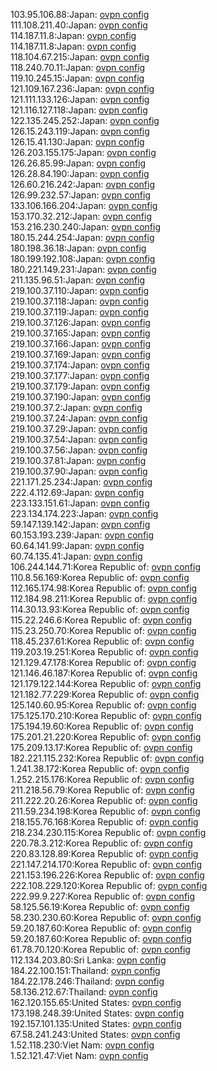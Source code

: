 103.95.106.88:Japan: [ovpn config](vpn/103_95_106_88.ovpn)  
111.108.211.40:Japan: [ovpn config](vpn/111_108_211_40.ovpn)  
114.187.11.8:Japan: [ovpn config](vpn/114_187_11_8.ovpn)  
114.187.11.8:Japan: [ovpn config](vpn/114_187_11_8.ovpn)  
118.104.67.215:Japan: [ovpn config](vpn/118_104_67_215.ovpn)  
118.240.70.11:Japan: [ovpn config](vpn/118_240_70_11.ovpn)  
119.10.245.15:Japan: [ovpn config](vpn/119_10_245_15.ovpn)  
121.109.167.236:Japan: [ovpn config](vpn/121_109_167_236.ovpn)  
121.111.133.126:Japan: [ovpn config](vpn/121_111_133_126.ovpn)  
121.116.127.118:Japan: [ovpn config](vpn/121_116_127_118.ovpn)  
122.135.245.252:Japan: [ovpn config](vpn/122_135_245_252.ovpn)  
126.15.243.119:Japan: [ovpn config](vpn/126_15_243_119.ovpn)  
126.15.41.130:Japan: [ovpn config](vpn/126_15_41_130.ovpn)  
126.203.155.175:Japan: [ovpn config](vpn/126_203_155_175.ovpn)  
126.26.85.99:Japan: [ovpn config](vpn/126_26_85_99.ovpn)  
126.28.84.190:Japan: [ovpn config](vpn/126_28_84_190.ovpn)  
126.60.216.242:Japan: [ovpn config](vpn/126_60_216_242.ovpn)  
126.99.232.57:Japan: [ovpn config](vpn/126_99_232_57.ovpn)  
133.106.166.204:Japan: [ovpn config](vpn/133_106_166_204.ovpn)  
153.170.32.212:Japan: [ovpn config](vpn/153_170_32_212.ovpn)  
153.216.230.240:Japan: [ovpn config](vpn/153_216_230_240.ovpn)  
180.15.244.254:Japan: [ovpn config](vpn/180_15_244_254.ovpn)  
180.198.36.18:Japan: [ovpn config](vpn/180_198_36_18.ovpn)  
180.199.192.108:Japan: [ovpn config](vpn/180_199_192_108.ovpn)  
180.221.149.231:Japan: [ovpn config](vpn/180_221_149_231.ovpn)  
211.135.96.51:Japan: [ovpn config](vpn/211_135_96_51.ovpn)  
219.100.37.110:Japan: [ovpn config](vpn/219_100_37_110.ovpn)  
219.100.37.118:Japan: [ovpn config](vpn/219_100_37_118.ovpn)  
219.100.37.119:Japan: [ovpn config](vpn/219_100_37_119.ovpn)  
219.100.37.126:Japan: [ovpn config](vpn/219_100_37_126.ovpn)  
219.100.37.165:Japan: [ovpn config](vpn/219_100_37_165.ovpn)  
219.100.37.166:Japan: [ovpn config](vpn/219_100_37_166.ovpn)  
219.100.37.169:Japan: [ovpn config](vpn/219_100_37_169.ovpn)  
219.100.37.174:Japan: [ovpn config](vpn/219_100_37_174.ovpn)  
219.100.37.177:Japan: [ovpn config](vpn/219_100_37_177.ovpn)  
219.100.37.179:Japan: [ovpn config](vpn/219_100_37_179.ovpn)  
219.100.37.190:Japan: [ovpn config](vpn/219_100_37_190.ovpn)  
219.100.37.2:Japan: [ovpn config](vpn/219_100_37_2.ovpn)  
219.100.37.24:Japan: [ovpn config](vpn/219_100_37_24.ovpn)  
219.100.37.29:Japan: [ovpn config](vpn/219_100_37_29.ovpn)  
219.100.37.54:Japan: [ovpn config](vpn/219_100_37_54.ovpn)  
219.100.37.56:Japan: [ovpn config](vpn/219_100_37_56.ovpn)  
219.100.37.81:Japan: [ovpn config](vpn/219_100_37_81.ovpn)  
219.100.37.90:Japan: [ovpn config](vpn/219_100_37_90.ovpn)  
221.171.25.234:Japan: [ovpn config](vpn/221_171_25_234.ovpn)  
222.4.112.69:Japan: [ovpn config](vpn/222_4_112_69.ovpn)  
223.133.151.61:Japan: [ovpn config](vpn/223_133_151_61.ovpn)  
223.134.174.223:Japan: [ovpn config](vpn/223_134_174_223.ovpn)  
59.147.139.142:Japan: [ovpn config](vpn/59_147_139_142.ovpn)  
60.153.193.239:Japan: [ovpn config](vpn/60_153_193_239.ovpn)  
60.64.141.99:Japan: [ovpn config](vpn/60_64_141_99.ovpn)  
60.74.135.41:Japan: [ovpn config](vpn/60_74_135_41.ovpn)  
106.244.144.71:Korea Republic of: [ovpn config](vpn/106_244_144_71.ovpn)  
110.8.56.169:Korea Republic of: [ovpn config](vpn/110_8_56_169.ovpn)  
112.165.174.98:Korea Republic of: [ovpn config](vpn/112_165_174_98.ovpn)  
112.184.98.211:Korea Republic of: [ovpn config](vpn/112_184_98_211.ovpn)  
114.30.13.93:Korea Republic of: [ovpn config](vpn/114_30_13_93.ovpn)  
115.22.246.6:Korea Republic of: [ovpn config](vpn/115_22_246_6.ovpn)  
115.23.250.70:Korea Republic of: [ovpn config](vpn/115_23_250_70.ovpn)  
118.45.237.61:Korea Republic of: [ovpn config](vpn/118_45_237_61.ovpn)  
119.203.19.251:Korea Republic of: [ovpn config](vpn/119_203_19_251.ovpn)  
121.129.47.178:Korea Republic of: [ovpn config](vpn/121_129_47_178.ovpn)  
121.146.46.187:Korea Republic of: [ovpn config](vpn/121_146_46_187.ovpn)  
121.179.122.144:Korea Republic of: [ovpn config](vpn/121_179_122_144.ovpn)  
121.182.77.229:Korea Republic of: [ovpn config](vpn/121_182_77_229.ovpn)  
125.140.60.95:Korea Republic of: [ovpn config](vpn/125_140_60_95.ovpn)  
175.125.170.210:Korea Republic of: [ovpn config](vpn/175_125_170_210.ovpn)  
175.194.19.60:Korea Republic of: [ovpn config](vpn/175_194_19_60.ovpn)  
175.201.21.220:Korea Republic of: [ovpn config](vpn/175_201_21_220.ovpn)  
175.209.13.17:Korea Republic of: [ovpn config](vpn/175_209_13_17.ovpn)  
182.221.115.232:Korea Republic of: [ovpn config](vpn/182_221_115_232.ovpn)  
1.241.38.172:Korea Republic of: [ovpn config](vpn/1_241_38_172.ovpn)  
1.252.215.176:Korea Republic of: [ovpn config](vpn/1_252_215_176.ovpn)  
211.218.56.79:Korea Republic of: [ovpn config](vpn/211_218_56_79.ovpn)  
211.222.20.26:Korea Republic of: [ovpn config](vpn/211_222_20_26.ovpn)  
211.59.234.198:Korea Republic of: [ovpn config](vpn/211_59_234_198.ovpn)  
218.155.76.168:Korea Republic of: [ovpn config](vpn/218_155_76_168.ovpn)  
218.234.230.115:Korea Republic of: [ovpn config](vpn/218_234_230_115.ovpn)  
220.78.3.212:Korea Republic of: [ovpn config](vpn/220_78_3_212.ovpn)  
220.83.128.89:Korea Republic of: [ovpn config](vpn/220_83_128_89.ovpn)  
221.147.214.170:Korea Republic of: [ovpn config](vpn/221_147_214_170.ovpn)  
221.153.196.226:Korea Republic of: [ovpn config](vpn/221_153_196_226.ovpn)  
222.108.229.120:Korea Republic of: [ovpn config](vpn/222_108_229_120.ovpn)  
222.99.9.227:Korea Republic of: [ovpn config](vpn/222_99_9_227.ovpn)  
58.125.56.19:Korea Republic of: [ovpn config](vpn/58_125_56_19.ovpn)  
58.230.230.60:Korea Republic of: [ovpn config](vpn/58_230_230_60.ovpn)  
59.20.187.60:Korea Republic of: [ovpn config](vpn/59_20_187_60.ovpn)  
59.20.187.60:Korea Republic of: [ovpn config](vpn/59_20_187_60.ovpn)  
61.78.70.120:Korea Republic of: [ovpn config](vpn/61_78_70_120.ovpn)  
112.134.203.80:Sri Lanka: [ovpn config](vpn/112_134_203_80.ovpn)  
184.22.100.151:Thailand: [ovpn config](vpn/184_22_100_151.ovpn)  
184.22.178.246:Thailand: [ovpn config](vpn/184_22_178_246.ovpn)  
58.136.212.67:Thailand: [ovpn config](vpn/58_136_212_67.ovpn)  
162.120.155.65:United States: [ovpn config](vpn/162_120_155_65.ovpn)  
173.198.248.39:United States: [ovpn config](vpn/173_198_248_39.ovpn)  
192.157.101.135:United States: [ovpn config](vpn/192_157_101_135.ovpn)  
67.58.241.243:United States: [ovpn config](vpn/67_58_241_243.ovpn)  
1.52.118.230:Viet Nam: [ovpn config](vpn/1_52_118_230.ovpn)  
1.52.121.47:Viet Nam: [ovpn config](vpn/1_52_121_47.ovpn)  
